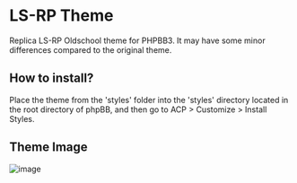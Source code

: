 # LS-RP Theme
Replica LS-RP Oldschool theme for PHPBB3. It may have some minor differences compared to the original theme.

## How to install?

Place the theme from the 'styles' folder into the 'styles' directory located in the root directory of phpBB, and then go to ACP > Customize > Install Styles.

## Theme Image

![image](https://github.com/ulasbayraktar/lsrp-theme/assets/73671806/dedb3708-932c-43ee-80f7-1fa0ce3a8a91)

